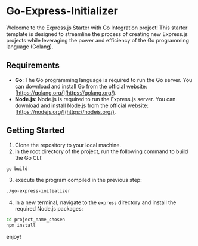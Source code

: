 # Go-Express-Initializer

Welcome to the Express.js Starter with Go Integration project! This starter template is designed to streamline the process of creating new Express.js projects while leveraging the power and efficiency of the Go programming language (Golang).

## Requirements

- **Go**: The Go programming language is required to run the Go server. You can download and install Go from the official website: [https://golang.org/](https://golang.org/).
- **Node.js**: Node.js is required to run the Express.js server. You can download and install Node.js from the official website: [https://nodejs.org/](https://nodejs.org/).

## Getting Started

1. Clone the repository to your local machine.
2. in the root directory of the project, run the following command to build the Go CLI:

```bash
go build
```

3. execute the program compiled in the previous step:

```bash
./go-express-initializer
```

4. In a new terminal, navigate to the `express` directory and install the required Node.js packages:

```bash
cd project_name_chosen
npm install
```

enjoy!
